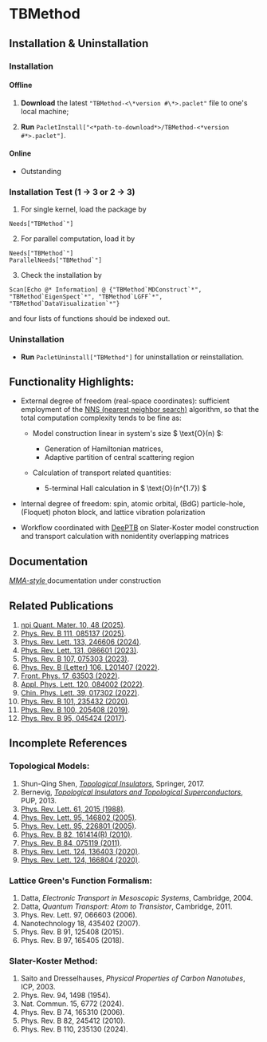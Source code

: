 # TBMethod

## Installation & Uninstallation

### Installation

#### Offline

1.  **Download** the latest `"TBMethod-<\*version #\*>.paclet"` file to one's local machine;

2.  **Run** `PacletInstall["<*path-to-download*>/TBMethod-<*version #*>.paclet"]`.

#### Online

- Outstanding

<!--
**Run** `PacletInstall["https://github.com/AlexanderZ11234/TBMethod/releases/download/0.2.1/TBMethod-0.2.1.paclet"]`
-->

### Installation Test (1 → 3 or 2 → 3)

1. For single kernel, load the package by

<!---->

    Needs["TBMethod`"]

2. For parallel computation, load it by

<!---->

    Needs["TBMethod`"]
    ParallelNeeds["TBMethod`"]

3. Check the installation by

<!---->

    Scan[Echo @* Information] @ {"TBMethod`MDConstruct`*", "TBMethod`EigenSpect`*", "TBMethod`LGFF`*", "TBMethod`DataVisualization`*"}

and four lists of functions should be indexed out.

### Uninstallation

- **Run** `PacletUninstall["TBMethod"]` for uninstallation or reinstallation.

## Functionality Highlights:

- External degree of freedom (real-space coordinates): sufficient employment of the [NNS (nearest neighbor search)](https://en.wikipedia.org/wiki/Nearest_neighbor_search) algorithm, so that the total computation complexity tends to be fine as:
    - Model construction linear in system's size $ \text{O}(n) $:
        - Generation of Hamiltonian matrices,
        - Adaptive partition of central scattering region

    - Calculation of transport related quantities:
        - 5-terminal Hall calculation in $ \text{O}(n^{1.7}) $

- Internal degree of freedom: spin, atomic orbital, (BdG) particle-hole, (Floquet) photon block, and lattice vibration polarization

- Workflow coordinated with [DeePTB](https://github.com/deepmodeling/DeePTB) on Slater-Koster model construction and transport calculation with nonidentity overlapping matrices

## Documentation

<a href="#" class="magic-button" title="Onsite testable"> _MMA-style_ </a> documentation under construction

## Related Publications

1. [npj Quant. Mater. 10, 48 (2025)](https://www.nature.com/articles/s41535-025-00768-1).
1. [Phys. Rev. B 111, 085137 (2025)](https://journals.aps.org/prb/abstract/10.1103/PhysRevB.111.085137).
1. [Phys. Rev. Lett. 133, 246606 (2024)](https://journals.aps.org/prl/abstract/10.1103/PhysRevLett.133.246606).
1. [Phys. Rev. Lett. 131, 086601 (2023)](https://journals.aps.org/prl/abstract/10.1103/PhysRevLett.131.086601).
1. [Phys. Rev. B 107, 075303 (2023)](https://journals.aps.org/prb/abstract/10.1103/PhysRevB.107.075303).
1. [Phys. Rev. B (Letter) 106, L201407 (2022)](https://journals.aps.org/prb/abstract/10.1103/PhysRevB.106.L201407).
1. [Front. Phys. 17, 63503 (2022)](https://link.springer.com/article/10.1007/s11467-022-1185-y).
1. [Appl. Phys. Lett. 120, 084002 (2022)](https://pubs.aip.org/aip/apl/article-abstract/120/8/084002/2833231/In-plane-magnetization-and-electronic-structures?redirectedFrom=fulltext).
1. [Chin. Phys. Lett. 39, 017302 (2022)](https://cpl.iphy.ac.cn/article/doi/10.1088/0256-307X/39/1/017302).
1. [Phys. Rev. B 101, 235432 (2020)](https://journals.aps.org/prb/abstract/10.1103/PhysRevB.101.235432).
1. [Phys. Rev. B 100, 205408 (2019)](https://journals.aps.org/prb/abstract/10.1103/PhysRevB.100.205408).
1. [Phys. Rev. B 95, 045424 (2017)](https://journals.aps.org/prb/abstract/10.1103/PhysRevB.95.045424).



## Incomplete References

### Topological Models:
1. Shun-Qing Shen, [_Topological Insulators_](https://link.springer.com/book/10.1007/978-981-10-4606-3), Springer, 2017.
1. Bernevig, [_Topological Insulators and Topological Superconductors_](https://press.princeton.edu/books/hardcover/9780691151755/topological-insulators-and-topological-superconductors?srsltid=AfmBOop9JnAo53v7Hn3ErPpR2uf3vW0JLPykFSNWSK_QoP1xjsDuKoMG), PUP, 2013.
1. [Phys. Rev. Lett. 61, 2015 (1988)](https://journals.aps.org/prl/abstract/10.1103/PhysRevLett.61.2015).
1. [Phys. Rev. Lett. 95, 146802 (2005)](https://journals.aps.org/prl/abstract/10.1103/PhysRevLett.95.146802).
1. [Phys. Rev. Lett. 95, 226801 (2005)](https://journals.aps.org/prl/abstract/10.1103/PhysRevLett.95.226801).
1. [Phys. Rev. B 82, 161414(R) (2010)](https://journals.aps.org/prb/abstract/10.1103/PhysRevB.82.161414).
1. [Phys. Rev. B 84, 075119 (2011)](https://journals.aps.org/prb/abstract/10.1103/PhysRevB.84.075119).
1. [Phys. Rev. Lett. 124, 136403 (2020)](https://journals.aps.org/prl/abstract/10.1103/PhysRevLett.124.136403).
1. [Phys. Rev. Lett. 124, 166804 (2020)](https://journals.aps.org/prl/abstract/10.1103/PhysRevLett.124.166804).

### Lattice Green's Function Formalism:
1. Datta, _Electronic Transport in Mesoscopic Systems_, Cambridge, 2004.
1. Datta, _Quantum Transport: Atom to Transistor_, Cambridge, 2011.
1. Phys. Rev. Lett. 97, 066603 (2006).
1. Nanotechnology 18, 435402 (2007).
1. Phys. Rev. B 91, 125408 (2015).
1. Phys. Rev. B 97, 165405 (2018).

### Slater-Koster Method:
1. Saito and Dresselhauses, _Physical Properties of Carbon Nanotubes_, ICP, 2003.
1. Phys. Rev. 94, 1498 (1954).
1. Nat. Commun. 15, 6772 (2024).
1. Phys. Rev. B 74, 165310 (2006).
1. Phys. Rev. B 82, 245412 (2010).
1. Phys. Rev. B 110, 235130 (2024). 

